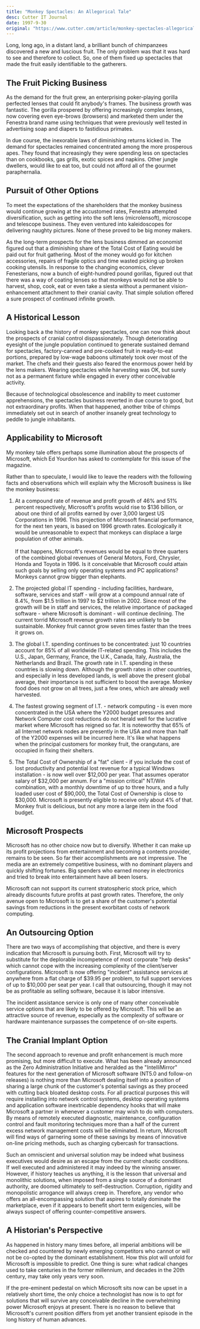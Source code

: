 ```yaml
---
title: "Monkey Spectacles: An Allegorical Tale"
desc: Cutter IT Journal
date: 1997-9-30
original: "https://www.cutter.com/article/monkey-spectacles-allegorical-tale-406426"
---
```


Long, long ago, in a distant land, a brilliant bunch of chimpanzees
discovered a new and luscious fruit. The only problem was that it was
hard to see and therefore to collect. So, one of them fixed up
spectacles that made the fruit easily identifiable to the gatherers.

## The Fruit Picking Business

As the demand for the fruit grew, an enterprising poker-playing
gorilla perfected lenses that could fit anybody's frames. The business
growth was fantastic. The gorilla prospered by offering increasingly
complex lenses, now covering even eye-brows (browsers) and marketed
them under the Fenestra brand name using techniques that were
previously well tested in advertising soap and diapers to fastidious
primates.

In due course, the inexorable laws of diminishing returns kicked
in. The demand for spectacles remained concentrated among the more
prosperous apes. They found that increasingly they were spending less
on spectacles than on cookbooks, gas grills, exotic spices and
napkins. Other jungle dwellers, would like to eat too, but could not
afford all of the gourmet paraphernalia.

## Pursuit of Other Options

To meet the expectations of the shareholders that the monkey business
would continue growing at the accustomed rates, Fenestra attempted
diversification, such as getting into the soft lens (microlensoft),
microscope and telescope business. They even ventured into
kaleidoscopes for delivering naughty pictures. None of these proved to
be big money makers.

As the long-term prospects for the lens business dimmed an economist
figured out that a diminishing share of the Total Cost of Eating would
be paid out for fruit gathering. Most of the money would go for
kitchen accessories, repairs of fragile optics and time wasted picking
up broken cooking utensils. In response to the changing economics,
clever Fenesterians, now a bunch of eight-hundred pound gorillas,
figured out that there was a way of coating lenses so that monkeys
would not be able to harvest, shop, cook, eat or even take a siesta
without a permanent vision-enhancement attachment to their cranial
cavity. That simple solution offered a sure prospect of continued
infinite growth.

## A Historical Lesson

Looking back a the history of monkey spectacles, one can now think
about the prospects of cranial control dispassionately. Though
deteriorating eyesight of the jungle population continued to generate
sustained demand for spectacles, factory-canned and pre-cooked fruit
in ready-to-eat portions, prepared by low-wage baboons ultimately took
over most of the market. The chefs and their guests also feared the
enormous power held by the lens makers. Wearing spectacles while
harvesting was OK, but surely not as a permanent fixture while engaged
in every other conceivable activity.

Because of technological obsolescence and inability to meet customer
apprehensions, the spectacles business reverted in due course to good,
but not extraordinary profits. When that happened, another tribe of
chimps immediately set out in search of another insanely great
technology to peddle to jungle inhabitants.

## Applicability to Microsoft

My monkey tale offers perhaps some illumination about the prospects of
Microsoft, which Ed Yourdon has asked to contemplate for this issue of
the magazine.

Rather than to speculate, I would like to leave the readers with the
following facts and observations which will explain why the Microsoft
business is like the monkey business:

1.  At a compound rate of revenue and profit growth of 46% and 51%
percent respectively, Microsoft's profits would rise to $136 billion,
or about one third of all profits earned by over 3,000 largest US
Corporations in 1996.  This projection of Microsoft financial
performance, for the next ten years, is based on 1996 growth
rates. Ecologically it would be unreasonable to expect that monkeys
can displace a large population of other animals.<br/><br/>
If that happens, Microsoft's revenues would be equal to three quarters
of the combined global revenues of General Motors, Ford, Chrysler,
Honda and Toyota in 1996.  Is it conceivable that Microsoft could
attain such goals by selling only operating systems and PC
applications? Monkeys cannot grow bigger than elephants.

2. The projected global IT spending - including facilities, hardware,
software, services and staff - will grow at a compound annual rate of
8.4%, from $1.5 trillion in 1997 to $2 trillion in 2002. Since most of
the growth will be in staff and services, the relative importance of
packaged software - where Microsoft is dominant - will continue
declining. The current torrid Microsoft revenue growth rates are
unlikely to be sustainable. Monkey fruit cannot grow seven times
faster than the trees it grows on.

3. The global I.T. spending continues to be concentrated: just 10
countries account for 85% of all worldwide IT-related spending. This
includes the U.S., Japan, Germany, France, the U.K., Canada, Italy,
Australia, the Netherlands and Brazil. The growth rate in
I.T. spending in these countries is slowing down. Although the growth
rates in other countries, and especially in less developed lands, is
well above the present global average, their importance is not
sufficient to boost the average. Monkey food does not grow on all
trees, just a few ones, which are already well harvested.

4. The fastest growing segment of I.T. - network computing - is even
more concentrated in the USA where the Y2000 budget pressures and
Network Computer cost reductions do not herald well for the lucrative
market where Microsoft has reigned so far. It is noteworthy that 65%
of all Internet network nodes are presently in the USA and more than
half of the Y2000 expenses will be incurred here. It's like what
happens when the principal customers for monkey fruit, the orangutans,
are occupied in fixing their shelters.

5. The Total Cost of Ownership of a "fat" client - if you include the
cost of lost productivity and potential lost revenue for a typical
Windows installation - is now well over $12,000 per year. That assumes
operator salary of $32,000 per annum. For a "mission critical" NT/Win
combination, with a monthly downtime of up to three hours, and a fully
loaded user cost of $90,000, the Total Cost of Ownership is close to
$30,000.  Microsoft is presently eligible to receive only about 4% of
that. Monkey fruit is delicious, but not any more a large item in the
food budget.

## Microsoft Prospects

Microsoft has no other choice now but to diversify. Whether it can
make up its profit projections from entertainment and becoming a
contents provider, remains to be seen. So far their accomplishments
are not impressive. The media are an extremely competitive business,
with no dominant players and quickly shifting fortunes. Big spenders
who earned money in electronics and tried to break into entertainment
have all been losers.

Microsoft can not support its current stratospheric stock price, which
already discounts future profits at past growth rates. Therefore, the
only avenue open to Microsoft is to get a share of the customer's
potential savings from reductions in the present exorbitant costs of
network computing.

## An Outsourcing Option

There are two ways of accomplishing that objective, and there is every
indication that Microsoft is pursuing both. First, Microsoft will try
to substitute for the deplorable incompetence of most corporate "help
desks" which cannot cope with the increasing complexity of the
client/server configurations. Microsoft is now offering "incident"
assistance services at anywhere from a flat charge of $39.95 per
problem, to full support services of up to $10,000 per seat per year.
I call that outsourcing, though it may not be as profitable as selling
software, because it is labor intensive.

The incident assistance service is only one of many other conceivable
service options that are likely to be offered by Microsoft. This will
be an attractive source of revenue, especially as the complexity of
software or hardware maintenance surpasses the competence of on-site
experts.

## The Cranial Implant Option

The second approach to revenue and profit enhancement is much more
promising, but more difficult to execute. What has been already
announced as the Zero Administration Initiative and heralded as the
"IntelliMirror" features for the next generation of Microsoft software
(NT5.0 and follow-on releases) is nothing more than Microsoft dealing
itself into a position of sharing a large chunk of the customer's
potential savings as they proceed with cutting back bloated desktop
costs. For all practical purposes this will require installing into
network control systems, desktop operating systems and application
software inextricable dependency hooks that will make Microsoft a
partner in whenever a customer may wish to do with computers. By means
of remotely executed diagnostic, maintenance, configuration control
and fault monitoring techniques more than a half of the current excess
network management costs will be eliminated. In return, Microsoft will
find ways of garnering some of these savings by means of innovative
on-line pricing methods, such as charging cybercash for transactions.

Such an omniscient and universal solution may be indeed what business
executives would desire as an escape from the current chaotic
conditions. If well executed and administered it may indeed by the
winning answer. However, if history teaches us anything, it is the
lesson that universal and monolithic solutions, when imposed from a
single source of a dominant authority, are doomed ultimately to
self-destruction. Corruption, rigidity and monopolistic arrogance will
always creep in. Therefore, any vendor who offers an all-encompassing
solution that aspires to totally dominate the marketplace, even if it
appears to benefit short term exigencies, will be always suspect of
offering counter-competitive answers.

## A Historian's Perspective

As happened in history many times before, all imperial ambitions will
be checked and countered by newly emerging competitors who cannot or
will not be co-opted by the dominant establishment. How this plot will
unfold for Microsoft is impossible to predict. One thing is sure: what
radical changes used to take centuries in the former millennium, and
decades in the 20th century, may take only years very soon.

If the pre-eminent pedestal on which Microsoft sits now can be upset
in a relatively short time, the only choice a technologist has now is
to opt for solutions that will survive any conceivable decline in the
overwhelming power Microsoft enjoys at present. There is no reason to
believe that Microsoft's current position differs from yet another
transient episode in the long history of human advances.
